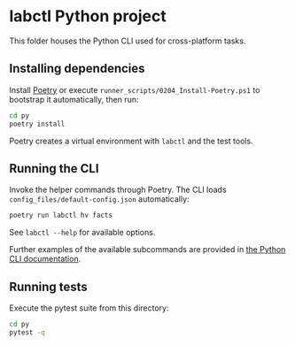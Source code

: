 # labctl Python project

This folder houses the Python CLI used for cross-platform tasks.

## Installing dependencies

Install [Poetry](https://python-poetry.org/) or execute
`runner_scripts/0204_Install-Poetry.ps1` to bootstrap it automatically, then run:

```bash
cd py
poetry install
```

Poetry creates a virtual environment with `labctl` and the test tools.

## Running the CLI

Invoke the helper commands through Poetry. The CLI loads
`config_files/default-config.json` automatically:

```bash
poetry run labctl hv facts
```

See `labctl --help` for available options.

Further examples of the available subcommands are provided in
[the Python CLI documentation](../docs/python-cli.md).

## Running tests

Execute the pytest suite from this directory:

```bash
cd py
pytest -q
```

